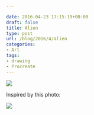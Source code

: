 ```yaml
---

date: 2016-04-23 17:15:19+00:00
draft: false
title: Alien
type: post
url: /blog/2016/4/alien
categories:
- Art
tags:
- drawing
- Procreate
---
```


![](/images/2016-04-23-20164alien/image-asset.jpeg)

  



Inspired by this photo:


  
![](/images/2016-04-23-20164alien/image-asset.jpeg)

